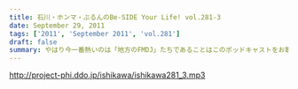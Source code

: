 ```yaml
---
title: 石川・ホンマ・ぶるんのBe-SIDE Your Life! vol.281-3
date: September 29, 2011
tags: ['2011', 'September 2011', 'vol.281']
draft: false
summary: やはり今一番熱いのは「地方のFMDJ」たちであることはこのポッドキャストをお聴きの方々なら周知の事実！収録後もその「地方のFMDJ」についての話はノンストップジェットコースター状態でした～～～NAMAE
---
```


http://project-phi.ddo.jp/ishikawa/ishikawa281_3.mp3